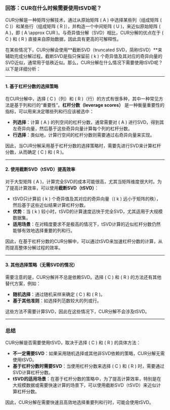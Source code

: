 ### 回答：CUR在什么时候需要使用tSVD呢？

CUR分解是一种矩阵分解技术，通过从原始矩阵 \( A \) 中选择某些列（组成矩阵 \( C \)）和某些行（组成矩阵 \( R \)），并构造一个中间矩阵 \( U \)，来近似原始矩阵 \( A \)，即 \( A \approx CUR \)。与奇异值分解（SVD）相比，CUR分解的优点在于 \( C \) 和 \( R \) 直接来自原始数据，因此具有更高的可解释性。

在某些情况下，CUR分解会使用**截断SVD（truncated SVD，简称tSVD）**来辅助完成分解过程。截断SVD是指只保留前 \( k \) 个奇异值及其对应的奇异向量的SVD近似，通常用于低秩近似。那么，CUR分解在什么情况下需要使用tSVD呢？以下是详细分析：

---

#### 1. 基于杠杆分数的选择策略
在CUR分解中，选择 \( C \)（列）和 \( R \)（行）的方式有很多种，其中一种常见方法是基于列和行的“重要性”。**杠杆分数（leverage scores）** 是一种衡量重要性的指标，可以用来决定哪些列和行应该被选中：
- **列选择**：计算 \( A \) 的列空间的杠杆分数，通常需要对 \( A \) 进行SVD，得到其左奇异向量，然后基于这些奇异向量计算每个列的杠杆分数。
- **行选择**：类似地，计算行空间的杠杆分数则需要通过右奇异向量来实现。

因此，当CUR分解采用基于杠杆分数的选择策略时，需要先进行SVD来计算杠杆分数，从而确定 \( C \) 和 \( R \)。

---

#### 2. 使用截断SVD（tSVD）提高效率
对于大型矩阵 \( A \)，计算完全SVD的成本可能很高，尤其当矩阵维度很大时。为了提高计算效率，可以使用**截断SVD（tSVD）**：
- tSVD只计算前 \( k \) 个奇异值及其对应的奇异向量（\( k \) 远小于矩阵的秩），然后基于这些近似结果计算杠杆分数。
- **优势**：当 \( k \) 较小时，tSVD的计算速度远快于完全SVD，尤其适用于大规模数据集。
- **适用场景**：在对精度要求不是极高的情况下，tSVD计算的近似杠杆分数仍然能够有效地选择重要的列和行。

因此，在基于杠杆分数的CUR分解中，可以通过tSVD来加速杠杆分数的计算，从而提高整体分解过程的效率。

---

#### 3. 其他选择策略（无需SVD的情况）
需要注意的是，CUR分解并不总是依赖SVD。选择 \( C \) 和 \( R \) 的方法还有其他替代方案，例如：
- **随机选择**：通过随机采样来确定 \( C \) 和 \( R \)。
- **基于其他准则**：如选择列范数较大的列或行。

这些方法不需要计算SVD，因此在这些情况下，CUR分解不会涉及tSVD。

---

### 总结
CUR分解是否需要使用tSVD，取决于选择 \( C \) 和 \( R \) 的具体方法：
- **不一定需要SVD**：如果采用随机选择或其他非SVD依赖的策略，CUR分解无需使用tSVD。
- **基于杠杆分数时需要SVD**：当使用杠杆分数来选择 \( C \) 和 \( R \) 时，需要通过SVD计算杠杆分数。
- **tSVD的适用场景**：在基于杠杆分数的策略中，为了提高计算效率，特别是在大规模数据或需要快速计算的场景下，可以使用截断SVD（tSVD）来近似计算杠杆分数。

因此，CUR分解在需要快速且高效地选择重要列和行时，可能会使用tSVD。